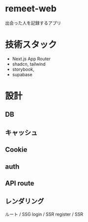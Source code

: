 # remeet-web
出会った人を記録するアプリ
# 技術スタック
- Next.js App Router
- shadcn, tailwind
- storybook, 
- supabase

# 設計

## DB

## キャッシュ

## Cookie

## auth

## API route

## レンダリング
ルート / SSG
login / SSR
register / SSR
